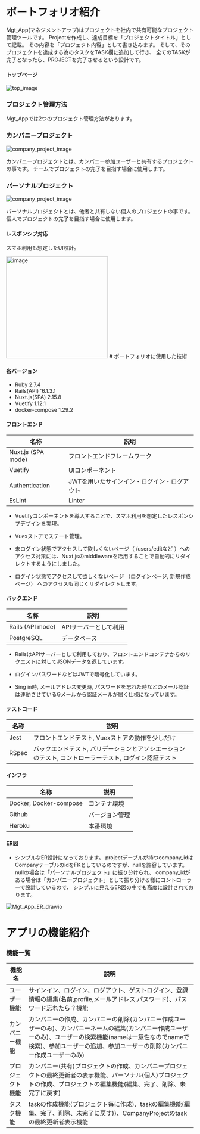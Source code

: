# ポートフォリオ紹介

Mgt_App(マネジメントアップ)はプロジェクトを社内で共有可能なプロジェクト管理ツールです。
Projectを作成し、達成目標を「プロジェクトタイトル」として記載。
その内容を「プロジェクト内容」として書き込みます。
そして、そのプロジェクトを達成する為のタスクをTASK欄に追加して行き、
全てのTASKが完了となったら、PROJECTを完了させるという設計です。

#### トップページ
![top_image](https://user-images.githubusercontent.com/87424854/177262116-e8f4c3b8-ef8d-48d2-b2f3-b3e8bdb477ad.png)

### プロジェクト管理方法
Mgt_Appでは2つのプロジェクト管理方法があります。

### カンパニープロジェクト
![company_project_image](https://user-images.githubusercontent.com/87424854/177258825-6c5f5e0c-ea8b-4f15-a43a-4ce2a3ca21f4.png)

カンパニープロジェクトとは、カンパニー参加ユーザーと共有するプロジェクトの事です。
チームでプロジェクトの完了を目指す場合に使用します。

### パーソナルプロジェクト
![company_project_image](https://user-images.githubusercontent.com/87424854/177264416-6aa1bba6-3e21-4c5d-b933-211e63e4df88.png)

パーソナルプロジェクトとは、他者と共有しない個人のプロジェクトの事です。
個人でプロジェクトの完了を目指す場合に使用します。



#### レスポンシブ対応

スマホ利用も想定したUI設計。

<img width="273" alt="image" src="https://user-images.githubusercontent.com/87424854/177299244-b3fc7376-834f-4806-abcf-0485e3b77bd6.png">
# ポートフォリオに使用した技術

#### 各バージョン

- Ruby 2.7.4
- Rails(API) '6.1.3.1
- Nuxt.js(SPA) 2.15.8
- Vuetify 1.12.1
- docker-compose 1.29.2

#### フロントエンド
| 名称 | 説明 |
| ---- | ---- |
| Nuxt.js (SPA mode) | フロントエンドフレームワーク |
| Vuetify | UIコンポーネント |
| Authentication | JWTを用いたサインイン・ログイン・ログアウト |
| EsLint | Linter |

- Vuetifyコンポーネントを導入することで、スマホ利用を想定したレスポンシブデザインを実現。

- Vuexストアでステート管理。

- 未ログイン状態でアクセスして欲しくないページ（ /users/editなど ）へのアクセス対策には、Nuxt.jsのmiddlewareを活用することで自動的にリダイレクトするようにしました。

- ログイン状態でアクセスして欲しくないページ （ログインページ, 新規作成ページ） へのアクセスも同じくリダイレクトします。


#### バックエンド
| 名称 | 説明 |
| ---- | ---- |
| Rails (API mode) | APIサーバーとして利用 |
| PostgreSQL | データベース |

- RailsはAPIサーバーとして利用しており、フロントエンドコンテナからのリクエストに対してJSONデータを返しています。

- ログインパスワードなどはJWTで暗号化しています。

- Sing in時, メールアドレス変更時, パスワードを忘れた時などのメール認証は連動させているGメールから認証メールが届く仕様になっています。

#### テストコード
| 名称 | 説明 |
| ---- | ---- |
| Jest | フロントエンドテスト, Vuexストアの動作を少しだけ |
| RSpec | バックエンドテスト, バリデーションとアソシエーションのテスト, コントローラーテスト, ログイン認証テスト |

#### インフラ
| 名称 | 説明 |
| ---- | ---- |
| Docker, Docker-compose | コンテナ環境 |
| Github | バージョン管理 |
| Heroku | 本番環境 |

#### ER図

- シンプルなER設計になっております。
projectデーブルが持つcompany_idはCompanyテーブルのidをFKとしているのですが、nullを許容しています。
nullの場合は「パーソナルプロジェクト」に振り分けられ、
company_idがある場合は「カンパニープロジェクト」として振り分ける様にコントローラーで設計しているので、
シンプルに見えるER図の中でも高度に設計されております。

![Mgt_App_ER_drawio](https://user-images.githubusercontent.com/87424854/177291323-1d15c083-82b1-4444-8056-d49d2a748b31.png)

# アプリの機能紹介

### 機能一覧
| 機能名 | 説明 |
| ---- | ---- |
| ユーザー機能 | サインイン、ログイン、ログアウト、ゲストログイン、登録情報の編集(名前,profile,メールアドレス,パスワード)、パスワード忘れたら？機能 |
| カンパニー機能 | カンパニーの作成、カンパニーの削除(カンパニー作成ユーザーのみ)、カンパニーネームの編集(カンパニー作成ユーザーのみ)、ユーザーの検索機能(nameは一意性なのでnameで検索)、参加ユーザーの追加、参加ユーザーの削除(カンパニー作成ユーザーのみ) |
| プロジェクト機能 | カンパニー(共有)プロジェクトの作成、カンパニープロジェクトの最終更新者の表示機能、パーソナル(個人)プロジェクトの作成、プロジェクトの編集機能(編集、完了、削除、未完了に戻す) |
| タスク機能 | taskの作成機能(プロジェクト毎に作成)、taskの編集機能(編集、完了、削除、未完了に戻す))、CompanyProjectのtaskの最終更新者表示機能
